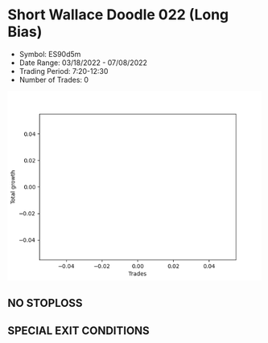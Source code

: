 # Short Wallace Doodle 022 (Long Bias)
- Symbol: ES90d5m
- Date Range: 03/18/2022 - 07/08/2022
- Trading Period: 7:20-12:30
- Number of Trades: 0

![Plot](ShortWallaceDoodle022ES90d5m(LongBias).png)
## NO STOPLOSS









## SPECIAL EXIT CONDITIONS 
